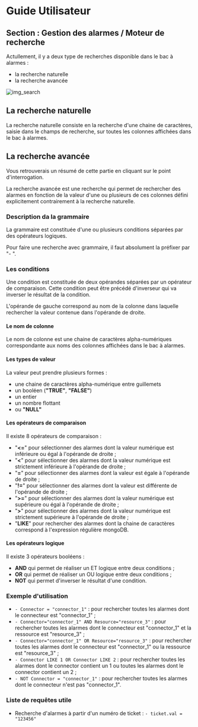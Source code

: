 # Guide Utilisateur

## Section : Gestion des alarmes / Moteur de recherche

Actullement, il y a deux type de recherches disponible dans le bac à alarmes :
  * la recherche naturelle
  * la recherche avancée

![img_search](/doc-ce/Guide%20Utilisateur/Gestion%20des%20alarmes/Images/img_search.png)  

## La recherche naturelle

La recherche naturelle consiste en la recherche d'une chaine de caractères,
saisie dans le champs de recherche, sur toutes les colonnes affichées dans le
bac à alarmes.

## La recherche avancée

Vous retrouverais un résumé de cette partie en cliquant sur le point d'interrogation.  

La recherche avancée est une recherche qui permet de rechercher des alarmes en
fonction de la valeur d'une ou plusieurs de ces colonnes défini explicitement
contrairement à la recherche naturelle.

### Description da la grammaire

La grammaire est constituée d'une ou plusieurs conditions séparées par des
opérateurs logiques.

Pour faire une recherche avec grammaire, il faut absolument la préfixer par
 "- ".

### Les conditions

Une condition est constituée de deux opérandes séparées par un opérateur de
comparaison. Cette condition peut être précédé d'inverseur qui va inverser le
résultat de la condition.

L'opérande de gauche correspond au nom de la colonne dans laquelle
rechercher la valeur contenue dans l'opérande de droite.

#### Le nom de colonne

Le nom de colonne est une chaine de caractères alpha-numériques correspondante
aux noms des colonnes affichées dans le bac à alarmes.

#### Les types de valeur

La valeur peut prendre plusieurs formes :
  - une chaine de caractères alpha-numérique entre guillemets
  - un booléen (**"TRUE"**, **"FALSE"**)
  - un entier
  - un nombre flottant
  - ou **"NULL"**

#### Les opérateurs de comparaison

Il existe 8 opérateurs de comparaison :

  * "**<=**" pour sélectionner des alarmes dont la valeur numérique est inférieure
  ou égal à l'opérande de droite ;
  * "**<**" pour sélectionner des alarmes dont la valeur numérique est strictement
  inférieure à l'opérande de droite ;
  * "**=**" pour sélectionner des alarmes dont la valeur est égale à l'opérande de
  droite ;
  * "**!=**" pour sélectionner des alarmes dont la valeur est différente de
  l'opérande de droite ;
  * "**>=**" pour sélectionner des alarmes dont la valeur numérique est supérieure
  ou égal à l'opérande de droite ;
  * "**>**" pour sélectionner des alarmes dont la valeur numérique est strictement
  supérieure à l'opérande de droite ;
  * "**LIKE**" pour rechercher des alarmes dont la chaine de caractères correspond
  à l'expression régulière mongoDB.


#### Les opérateurs logique

Il existe 3 opérateurs booléens :

  * **AND** qui permet de réaliser un ET logique entre deux conditions ;
  * **OR** qui permet de réaliser un OU logique entre deux conditions ;
  * **NOT** qui permet d'inverser le résultat d'une condition.


### Exemple d'utilisation

  * ```- Connector = "connector_1"``` : pour rechercher toutes les alarmes
  dont le connecteur est "connector_1" ;
  * ```- Connector="connector_1" AND Resource="resource_3"``` : pour rechercher
  toutes les alarmes dont le connecteur est "connector_1" et la ressource est
  "resource_3" ;
  * ```- Connector="connector_1" OR Resource="resource_3"``` : pour rechercher
  toutes les alarmes dont le connecteur est "connector_1" ou la ressource est
  "resource_3" ;
  * ```- Connector LIKE 1 OR Connector LIKE 2``` : pour rechercher toutes les
  alarmes dont le connector contient un 1 ou toutes les alarmes dont le
  connector contient un 2 ;
  * ```- NOT Connector = "connector_1"``` : pour rechercher toutes les alarmes
  dont le connecteur n'est pas "connector_1".

### Liste de requêtes utile

  * Recherche d'alarmes à partir d'un numéro de ticket :
  ```- ticket.val = "123456"```
